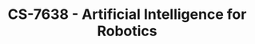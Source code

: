 ---
layout: course
title: CS-7638 - Artificial Intelligence for Robotics
aliases: AI4R,  RAIT
course_id: CS-7638
permalink: /CS-7638/
avg_difficulty: 3.00
avg_rating: 3.90
avg_workload: 12.64
course_number: 7638
---